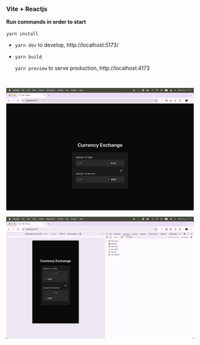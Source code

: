 ### Vite + Reactjs

**Run commands in order to start**

`yarn install`

- `yarn dev` to develop, http://localhost:5173/

- `yarn build`

    `yarn preview` to serve production, http://localhost:4173


</br>


![Desktop](./public/desktop-view.png)

![Mobile](./public/mobile-view.png)

